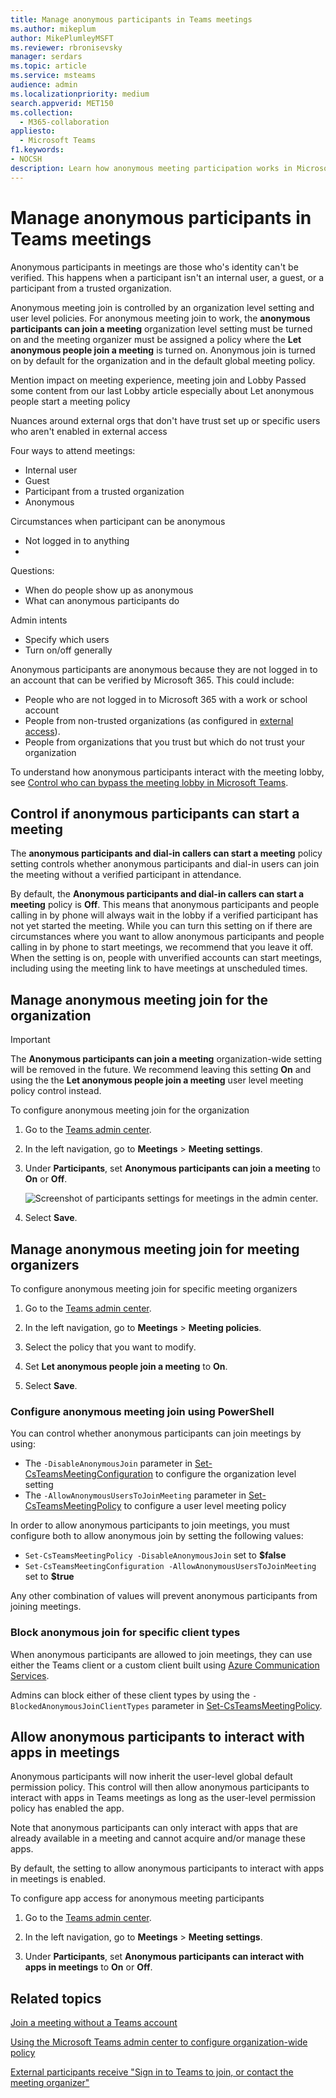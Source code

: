 ```yaml
--- 
title: Manage anonymous participants in Teams meetings
ms.author: mikeplum
author: MikePlumleyMSFT
ms.reviewer: rbronisevsky
manager: serdars
ms.topic: article
ms.service: msteams
audience: admin
ms.localizationpriority: medium
search.appverid: MET150
ms.collection: 
  - M365-collaboration
appliesto: 
  - Microsoft Teams
f1.keywords:
- NOCSH
description: Learn how anonymous meeting participation works in Microsoft Teams.
---
```


# Manage anonymous participants in Teams meetings

Anonymous participants in meetings are those who's identity can't be verified. This happens when a participant isn't an internal user, a guest, or a participant from a trusted organization.

Anonymous meeting join is controlled by an organization level setting and user level policies. For anonymous meeting join to work, the **anonymous participants can join a meeting** organization level setting must be turned on and the meeting organizer must be assigned a policy where the **Let anonymous people join a meeting** is turned on. Anonymous join is turned on by default for the organization and in the default global meeting policy.

Mention impact on meeting experience, meeting join and Lobby
Passed some content from our last Lobby article especially about Let anonymous people start a meeting policy

Nuances around external orgs that don't have trust set up or specific users who aren't enabled in external access

Four ways to attend meetings:
- Internal user
- Guest
- Participant from a trusted organization
- Anonymous


Circumstances when participant can be anonymous
- Not logged in to anything
- 


Questions:
- When do people show up as anonymous
- What can anonymous participants do


Admin intents
- Specify which users
- Turn on/off generally



Anonymous participants are anonymous because they are not logged in to an account that can be verified by Microsoft 365. This could include:

- People who are not logged in to Microsoft 365 with a work or school account 
- People from non-trusted organizations (as configured in [external access](manage-external-access.md)).
- People from organizations that you trust but which do not trust your organization

To understand how anonymous participants interact with the meeting lobby, see [Control who can bypass the meeting lobby in Microsoft Teams](/microsoftteams/who-can-bypass-meeting-lobby).


## Control if anonymous participants can start a meeting

The **anonymous participants and dial-in callers can start a meeting** policy setting controls whether anonymous participants and dial-in users can join the meeting without a verified participant in attendance. 

By default, the **Anonymous participants and dial-in callers can start a meeting** policy is **Off**. This means that anonymous participants and people calling in by phone will always wait in the lobby if a verified participant has not yet started the meeting. While you can turn this setting on if there are circumstances where you want to allow anonymous participants and people calling in by phone to start meetings, we recommend that you leave it off.  When the setting is on, people with unverified accounts can start meetings, including using the meeting link to have meetings at unscheduled times.

## Manage anonymous meeting join for the organization

> [!Important]
> The **Anonymous participants can join a meeting** organization-wide setting will be removed in the future. We recommend leaving this setting **On** and using the the **Let anonymous people join a meeting** user level meeting policy control instead.

To configure anonymous meeting join for the organization
1. Go to the [Teams admin center](https://admin.teams.microsoft.com).

1. In the left navigation, go to **Meetings** > **Meeting settings**.

1. Under **Participants**, set **Anonymous participants can join a meeting** to **On** or **Off**.

    ![Screenshot of participants settings for meetings in the admin center.](media/meeting-settings-participants.png "Screenshot of participants settings for Teams meetings in the Microsoft Teams admin center")

1. Select **Save**.

## Manage anonymous meeting join for meeting organizers



To configure anonymous meeting join for specific meeting organizers
1. Go to the [Teams admin center](https://admin.teams.microsoft.com).

1. In the left navigation, go to **Meetings** > **Meeting policies**.

1. Select the policy that you want to modify.

1. Set **Let anonymous people join a meeting** to **On**.

1. Select **Save**.

### Configure anonymous meeting join using PowerShell

You can control whether anonymous participants can join meetings by using:

- The `-DisableAnonymousJoin` parameter in [Set-CsTeamsMeetingConfiguration](/powershell/module/skype/set-csteamsmeetingconfiguration) to configure the organization level setting
- The `-AllowAnonymousUsersToJoinMeeting` parameter in [Set-CsTeamsMeetingPolicy](/powershell/module/skype/set-csteamsmeetingpolicy) to configure a user level meeting policy

In order to allow anonymous participants to join meetings, you must configure both to allow anonymous join by setting the following values:

- `Set-CsTeamsMeetingPolicy -DisableAnonymousJoin` set to **$false**
- `Set-CsTeamsMeetingConfiguration -AllowAnonymousUsersToJoinMeeting` set to **$true**

Any other combination of values will prevent anonymous participants from joining meetings.

### Block anonymous join for specific client types

When anonymous participants are allowed to join meetings, they can use either the Teams client or a custom client built using [Azure Communication Services](/azure/communication-services/). 

Admins can block either of these client types by using the `-BlockedAnonymousJoinClientTypes` parameter in [Set-CsTeamsMeetingPolicy](/powershell/module/skype/set-csteamsmeetingpolicy#-blockedanonymousjoinclienttypes).

## Allow anonymous participants to interact with apps in meetings

Anonymous participants will now inherit the user-level global default permission policy. This control will then allow anonymous participants to interact with apps in Teams meetings as long as the user-level permission policy has enabled the app. 

Note that anonymous participants can only interact with apps that are already available in a meeting and cannot acquire and/or manage these apps. 

By default, the setting to allow anonymous participants to interact with apps in meetings is enabled.

To configure app access for anonymous meeting participants

1. Go to the [Teams admin center](https://admin.teams.microsoft.com).

1. In the left navigation, go to **Meetings** > **Meeting settings**.

1. Under **Participants**, set  **Anonymous participants can interact with apps in meetings** to **On** or **Off**.

## Related topics

[Join a meeting without a Teams account](https://support.microsoft.com/office/c6efc38f-4e03-4e79-b28f-e65a4c039508)

[Using the Microsoft Teams admin center to configure organization-wide policy](meeting-settings-in-teams.md#allow-anonymous-users-to-join-meetings)

[External participants receive "Sign in to Teams to join, or contact the meeting organizer"](/microsoftteams/troubleshoot/meetings/external-participants-join-meeting-blocked)
